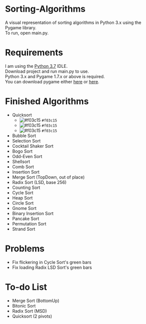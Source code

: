 # Sorting-Algorithms
A visual representation of sorting algorithms in Python 3.x using the Pygame library.\
To run, open main.py.

# Requirements
I am using the [Python 3.7](https://www.python.org/downloads/release/python-370/) IDLE.\
Download project and run main.py to use.\
Python 3.x and Pygame 1.7.x or above is required.\
You can download pygame either [here](https://www.pygame.org/download.shtml) or [here](https://bitbucket.org/pygame/pygame/downloads/).

# Finished Algorithms
- Quicksort
    - ![#f03c15](https://placehold.it/15/f03c15/000000?text=+) `#f03c15`
    - ![#f03c15](https://placehold.it/15/f03c15/000000?text=+) `#f03c15`
    - ![#f03c15](https://placehold.it/15/f03c15/000000?text=+) `#f03c15`
- Bubble Sort
- Selection Sort
- Cocktail Shaker Sort
- Bogo Sort
- Odd-Even Sort
- Shellsort
- Comb Sort
- Insertion Sort
- Merge Sort (TopDown, out of place)
- Radix Sort (LSD, base 256)
- Counting Sort
- Cycle Sort
- Heap Sort
- Circle Sort
- Gnome Sort
- Binary Insertion Sort
- Pancake Sort
- Permutation Sort
- Strand Sort

# Problems
- Fix flickering in Cycle Sort's green bars
- Fix loading Radix LSD Sort's green bars

# To-do List
- Merge Sort (BottomUp)
- Bitonic Sort
- Radix Sort (MSD)
- Quicksort (2 pivots)
